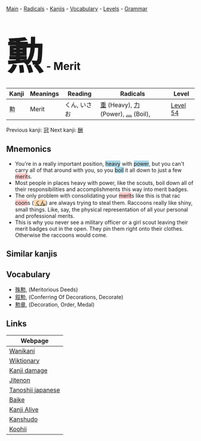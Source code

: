 <style> bigfont {font-size: 100px}</style>
[Main](../index.md) -
[Radicals](../radicals.md) -
[Kanjis](../kanjis.md) -
[Vocabulary](../vocabulary.md) -
[Levels](../levels.md) -
[Grammar](../grammar.md)
# <bigfont> 勲</bigfont> - Merit 

| Kanji | Meanings | Reading | Radicals | Level |
| --- | --- | --- | --- | --- |
| 勲 | Merit | くん, いさお | [重](../radicals/重.md) (Heavy), [力](../radicals/力.md) (Power), [灬](../radicals/灬.md) (Boil),  | [Level 54](../levels/wk_level54.md) |

Previous kanji: [冠](冠.md) Next kanji: [酬](酬.md) 

## Mnemonics
 * You're in a really important position, <span style="background-color:#ADD8E6"> heavy</span> with <span style="background-color:#ADD8E6"> power</span>, but you can't carry all of that around with you, so you <span style="background-color:#ADD8E6"> boil</span> it all down to just a few <span style="background-color:#ffcccb"> merit</span>s.
* Most people in places heavy with power, like the scouts, boil down all of their responsibilities and accomplishments this way into merit badges.
* The only problem with consolidating your <span style="background-color:#ffcccb"> merit</span>s like this is that rac<span style="background-color:#ffcccb"> coon</span>s (<span style="background-color:#fed8b1"> [くん](https://jisho.org/search/くん)</span>) are always trying to steal them. Raccoons really like shiny, small things. Like, say, the physical representation of all your personal and professional merits.
* This is why you never see a military officer or a girl scout leaving their merit badges out in the open. They pin them right onto their clothes. Otherwise the raccoons would come.


## Similar kanjis
 


## Vocabulary
 * [殊勲](../vocabulary/勲.md), (Meritorious Deeds)
* [叙勲](../vocabulary/勲.md), (Conferring Of Decorations, Decorate)
* [勲章](../vocabulary/勲.md), (Decoration, Order, Medal)



## Links 

| Webpage |
| --- |
| [Wanikani          ](https://www.wanikani.com/kanji/勲) |
| [Wiktionary        ](https://en.wiktionary.org/wiki/勲) |
| [Kanji damage      ](http://www.kanjidamage.com/kanji/search?utf8=✓&q=勲) |
| [Jitenon           ](https://jitenon.com/kanji/勲) |
| [Tanoshii japanese ](https://www.tanoshiijapanese.com/dictionary/kanji.cfm?k=勲) |
| [Baike             ](https://baike.baidu.com/item/勲) |
| [Kanji Alive       ](https://app.kanjialive.com/勲) |
| [Kanshudo          ](https://www.kanshudo.com/searchmn?q=勲) |
| [Koohii            ](https://kanji.koohii.com/study/kanji/勲) |
